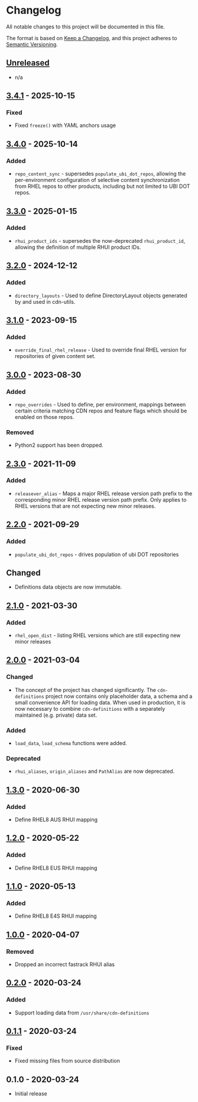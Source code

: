 # Changelog

All notable changes to this project will be documented in this file.

The format is based on [Keep a Changelog](https://keepachangelog.com/en/1.0.0/),
and this project adheres to [Semantic Versioning](https://semver.org/spec/v2.0.0.html).

## [Unreleased]

- n/a

## [3.4.1] - 2025-10-15

### Fixed

- Fixed `freeze()` with YAML anchors usage

## [3.4.0] - 2025-10-14

### Added

- `repo_content_sync` - supersedes `populate_ubi_dot_repos`, allowing the per-environment
  configuration of selective content synchronization from RHEL repos to other products, including
  but not limited to UBI DOT repos.

## [3.3.0] - 2025-01-15

### Added

- `rhui_product_ids` - supersedes the now-deprecated `rhui_product_id`,
  allowing the definition of multiple RHUI product IDs.

## [3.2.0] - 2024-12-12

### Added

- `directory_layouts` - Used to define DirectoryLayout objects generated by and used in cdn-utils.

## [3.1.0] - 2023-09-15

### Added

- `override_final_rhel_release` - Used to override final RHEL version for repositories of given
content set.

## [3.0.0] - 2023-08-30

### Added

- `repo_overrides` - Used to define, per environment, mappings between certain criteria matching
CDN repos and feature flags which should be enabled on those repos.

### Removed

- Python2 support has been dropped.

## [2.3.0] - 2021-11-09

### Added

- `releasever_alias` - Maps a major RHEL release version path prefix to the corresponding minor
   RHEL release version path prefix. Only applies to RHEL versions that are not expecting new
   minor releases.

## [2.2.0] - 2021-09-29

### Added

- `populate_ubi_dot_repos` - drives population of ubi DOT repositories

## Changed

- Definitions data objects are now immutable.

## [2.1.0] - 2021-03-30

### Added

- `rhel_open_dist` - listing RHEL versions which are still expecting new minor releases

## [2.0.0] - 2021-03-04

### Changed

- The concept of the project has changed significantly. The `cdn-definitions` project
  now contains only placeholder data, a schema and a small convenience API for loading
  data. When used in production, it is now necessary to combine `cdn-definitions` with a
  separately maintained (e.g. private) data set.

### Added

- `load_data`, `load_schema` functions were added.

### Deprecated

- `rhui_aliases`, `origin_aliases` and `PathAlias` are now deprecated.

## [1.3.0] - 2020-06-30

### Added

- Define RHEL8 AUS RHUI mapping

## [1.2.0] - 2020-05-22

### Added

- Define RHEL8 EUS RHUI mapping

## [1.1.0] - 2020-05-13

### Added

- Define RHEL8 E4S RHUI mapping

## [1.0.0] - 2020-04-07

### Removed

- Dropped an incorrect fastrack RHUI alias

## [0.2.0] - 2020-03-24

### Added

- Support loading data from `/usr/share/cdn-definitions`

## [0.1.1] - 2020-03-24

### Fixed

- Fixed missing files from source distribution

## 0.1.0 - 2020-03-24

- Initial release

[Unreleased]: https://github.com/release-engineering/cdn-definitions/compare/v3.4.1...HEAD
[3.4.1]: https://github.com/release-engineering/cdn-definitions/compare/v3.4.0...v3.4.1
[3.4.0]: https://github.com/release-engineering/cdn-definitions/compare/v3.3.0...v3.4.0
[3.3.0]: https://github.com/release-engineering/cdn-definitions/compare/v3.2.0...v3.3.0
[3.2.0]: https://github.com/release-engineering/cdn-definitions/compare/v3.1.0...v3.2.0
[3.1.0]: https://github.com/release-engineering/cdn-definitions/compare/v3.0.0...v3.1.0
[3.0.0]: https://github.com/release-engineering/cdn-definitions/compare/v2.3.0...v3.0.0
[2.3.0]: https://github.com/release-engineering/cdn-definitions/compare/v2.2.0...v2.3.0
[2.2.0]: https://github.com/release-engineering/cdn-definitions/compare/v2.1.0...v2.2.0
[2.1.0]: https://github.com/release-engineering/cdn-definitions/compare/v2.0.0...v2.1.0
[2.0.0]: https://github.com/release-engineering/cdn-definitions/compare/v1.3.0...v2.0.0
[1.3.0]: https://github.com/release-engineering/cdn-definitions/compare/v1.2.0...v1.3.0
[1.2.0]: https://github.com/release-engineering/cdn-definitions/compare/v1.1.0...v1.2.0
[1.1.0]: https://github.com/release-engineering/cdn-definitions/compare/v1.0.0...v1.1.0
[1.0.0]: https://github.com/release-engineering/cdn-definitions/compare/v0.2.0...v1.0.0
[0.2.0]: https://github.com/release-engineering/cdn-definitions/compare/v0.1.1...v0.2.0
[0.1.1]: https://github.com/release-engineering/cdn-definitions/compare/v0.1.0...v0.1.1

